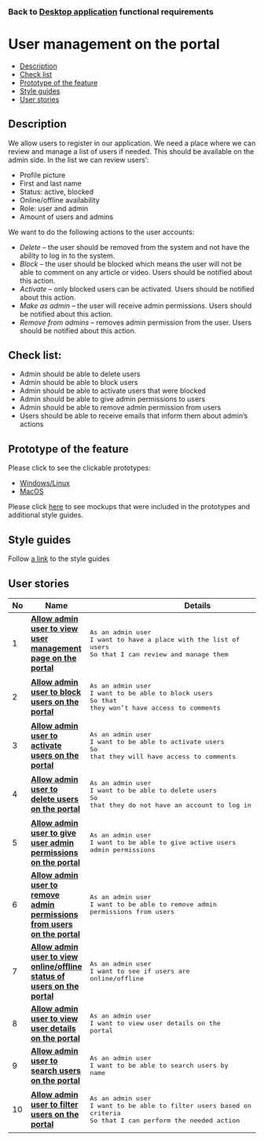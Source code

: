 ### Back to [Desktop application](/desktop_application_features/desktop_application_features_list/README.md) functional requirements

# User management on the portal

- [Description](#description)
- [Check list](#check-list)
- [Prototype of the feature](#prototype-of-the-feature)
- [Style guides](#style-guides)
- [User stories](#user-stories)

## Description

We allow users to register in our application. We need a place where we can review and manage a list of users if needed. This should be available on the admin side. In the list we can review users’:
  - Profile picture
  - First and last name
  - Status: active, blocked
  - Online/offline availability
  - Role: user and admin
  - Amount of users and admins

We want to do the following actions to the user accounts:
  - <i>Delete</i> – the user should be removed from the system and not have the ability to log in to the system.
  - <i>Block</i> – the user should be blocked which means the user will not be able to comment on any article or video. Users should be notified about this action.
  - <i>Activate</i> – only blocked users can be activated. Users should be notified about this action.
  - <i>Make as admin</i> – the user will receive admin permissions. Users should be notified about this action.
  - <i>Remove from admins</i> – removes admin permission from the user. Users should be notified about this action.

## Check list:

  - Admin should be able to delete users
  - Admin should be able to block users
  - Admin should be able to activate users that were blocked
  - Admin should be able to give admin permissions to users
  - Admin should be able to remove admin permission from users
  - Users should be able to receive emails that inform them about admin’s actions

## Prototype of the feature

Please click to see the clickable prototypes:
  - [Windows/Linux](https://www.figma.com/proto/Hnolb5jv0yOOhMl64QM2ZH/User-Management?page-id=8500%3A1255&node-id=8500%3A1388&viewport=266%2C48%2C0.04&scaling=min-zoom&starting-point-node-id=8500%3A1388)
  - [MacOS](https://www.figma.com/proto/Hnolb5jv0yOOhMl64QM2ZH/User-Management?page-id=0%3A1073&node-id=8500%3A4067&viewport=266%2C48%2C0.05&scaling=min-zoom&starting-point-node-id=8500%3A4067)

Please click [here](https://www.figma.com/file/Hnolb5jv0yOOhMl64QM2ZH/User-Management?node-id=0%3A1073) to see mockups that were included in the prototypes and additional style guides.

## Style guides

Follow [a link](https://www.figma.com/proto/0zkkf5WC77OSpvyD6YXpFE/Style-guides?page-id=0%3A1&node-id=19%3A5368&viewport=266%2C48%2C0.54&scaling=min-zoom&starting-point-node-id=19%3A5368) to the style guides

## User stories

No           |      Name     |   Details
------------ | ------------- | -------------
1 |[**Allow admin user to view user management page on the portal**](/desktop_application_features/user_management/user_stories/create_user_management_page_on_the_admin_side/README.md)|<pre>As an admin user<br>I want to have a place with the list of users<br>So that I can review and manage them</pre>
2 |[**Allow admin user to block users on the portal**](/desktop_application_features/user_management/user_stories/block_user/README.md)|<pre>As an admin user<br>I want to be able to block users<br>So that they won’t have access to comments</pre>
3 |[**Allow admin user to activate users on the portal**](/desktop_application_features/user_management/user_stories/activate_user/README.md)|<pre>As an admin user<br>I want to be able to activate users<br>So that they will have access to comments</pre>
4 |[**Allow admin user to delete users on the portal**](/desktop_application_features/user_management/user_stories/delete_user/README.md)|<pre>As an admin user<br>I want to be able to delete users<br>So that they do not have an account to log in to the system</pre>
5 |[**Allow admin user to give user admin permissions on the portal**](/desktop_application_features/user_management/user_stories/give_user_admin_permissions/README.md)|<pre>As an admin user<br>I want to be able to give active users admin permissions</pre>
6 |[**Allow admin user to remove admin permissions from users on the portal**](/desktop_application_features/user_management/user_stories/remove_admin_permissions_from_the_user/README.md)|<pre>As an admin user<br>I want to be able to remove admin permissions from users</pre>
7 |[**Allow admin user to view online/offline status of users on the portal**](/desktop_application_features/user_management/user_stories/view_online_offline_status_of_the_users/README.md)|<pre>As an admin user<br>I want to see if users are online/offline</pre>
8 |[**Allow admin user to view user details on the portal**](/web_application_features/user_management/user_stories/view_user_details/README.md)|<pre>As an admin user<br>I want to view user details on the portal</pre>
9 |[**Allow admin user to search users on the portal**](/desktop_application_features/user_management/user_stories/search_users/README.md)|<pre>As an admin user<br>I want to be able to search users by name</pre>
10 |[**Allow admin user to filter users on the portal**](/desktop_application_features/user_management/user_stories/filter_users/README.md)|<pre>As an admin user<br>I want to be able to filter users based on criteria<br>So that I can perform the needed action</pre>
